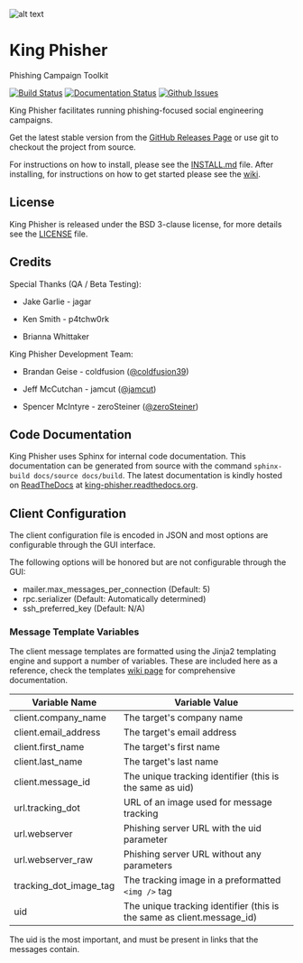 ![alt text](https://github.com/securestate/king-phisher/raw/master/data/king-phisher-logo.png "King Phisher")

# King Phisher
Phishing Campaign Toolkit

[![Build Status](http://img.shields.io/travis/securestate/king-phisher.svg?style=flat-square)](https://travis-ci.org/securestate/king-phisher)
[![Documentation Status](https://readthedocs.org/projects/king-phisher/badge/?version=latest&style=flat-square)](http://king-phisher.readthedocs.org/en/latest)
[![Github Issues](http://img.shields.io/github/issues/securestate/king-phisher.svg?style=flat-square)](https://github.com/securestate/king-phisher/issues)

King Phisher facilitates running phishing-focused social engineering campaigns.

Get the latest stable version from the
[GitHub Releases Page](https://github.com/securestate/king-phisher/releases) or
use git to checkout the project from source.

For instructions on how to install, please see the
[INSTALL.md](https://github.com/securestate/king-phisher/blob/master/INSTALL.md)
file. After installing, for instructions on how to get started please see the
[wiki](https://github.com/securestate/king-phisher/wiki).

## License
King Phisher is released under the BSD 3-clause license, for more details see
the [LICENSE](https://github.com/securestate/king-phisher/blob/master/LICENSE) file.

## Credits
Special Thanks (QA / Beta Testing):

 - Jake Garlie - jagar

 - Ken Smith - p4tchw0rk

 - Brianna Whittaker

King Phisher Development Team:

 - Brandan Geise - coldfusion ([@coldfusion39](https://twitter.com/coldfusion39))

 - Jeff McCutchan - jamcut ([@jamcut](https://twitter.com/jamcut))

 - Spencer McIntyre - zeroSteiner ([@zeroSteiner](https://twitter.com/zeroSteiner))

## Code Documentation
King Phisher uses Sphinx for internal code documentation. This
documentation can be generated from source with the command
```sphinx-build docs/source docs/build```. The latest documentation is
kindly hosted on [ReadTheDocs](https://readthedocs.org/) at
[king-phisher.readthedocs.org](https://king-phisher.readthedocs.org/en/latest/).

## Client Configuration
The client configuration file is encoded in JSON and most options are
configurable through the GUI interface.

The following options will be honored but are not configurable through
the GUI:

* mailer.max_messages_per_connection (Default: 5)
* rpc.serializer (Default: Automatically determined)
* ssh_preferred_key (Default: N/A)

### Message Template Variables
The client message templates are formatted using the Jinja2 templating engine
and support a number of variables. These are included here as a reference, check
the templates [wiki page](https://github.com/securestate/king-phisher/wiki/Templates)
for comprehensive documentation.

Variable Name              | Variable Value
---------------------------|---------------
client.company\_name       | The target's company name
client.email\_address      | The target's email address
client.first\_name         | The target's first name
client.last\_name          | The target's last name
client.message_id          | The unique tracking identifier (this is the same as uid)
url.tracking\_dot          | URL of an image used for message tracking
url.webserver              | Phishing server URL with the uid parameter
url.webserver_raw          | Phishing server URL without any parameters
tracking\_dot\_image\_tag  | The tracking image in a preformatted ```<img />``` tag
uid                        | The unique tracking identifier (this is the same as client.message_id)

The uid is the most important, and must be present in links that the messages
contain.
